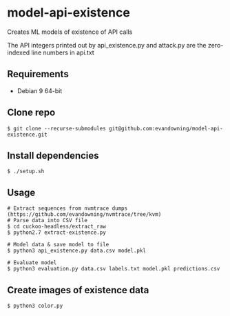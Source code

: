 # model-api-existence
Creates ML models of existence of API calls

The API integers printed out by api_existence.py and attack.py are the zero-indexed
line numbers in api.txt

## Requirements
  * Debian 9 64-bit

## Clone repo
```
$ git clone --recurse-submodules git@github.com:evandowning/model-api-existence.git
```

## Install dependencies
```
$ ./setup.sh
```

## Usage
```
# Extract sequences from nvmtrace dumps (https://github.com/evandowning/nvmtrace/tree/kvm)
# Parse data into CSV file
$ cd cuckoo-headless/extract_raw
$ python2.7 extract-existence.py

# Model data & save model to file
$ python3 api_existence.py data.csv model.pkl

# Evaluate model
$ python3 evaluation.py data.csv labels.txt model.pkl predictions.csv
```

## Create images of existence data
```
$ python3 color.py
```
